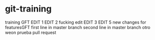 # git-training
training GFT
EDIT 1
EDIT 2
fucking edit
EDIT 3
EDIT 5
new changes for featuresGFT
first line in master branch
second line in master branch
otro weon
prueba pull request